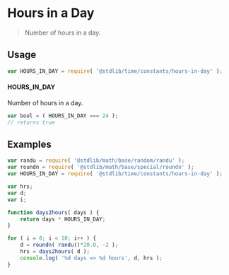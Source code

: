 # Hours in a Day

> Number of hours in a day.

<section class="usage">

## Usage

``` javascript
var HOURS_IN_DAY = require( '@stdlib/time/constants/hours-in-day' );
```

#### HOURS_IN_DAY

Number of hours in a day.

``` javascript
var bool = ( HOURS_IN_DAY === 24 );
// returns true
```

</section>

<!-- /.usage -->


<section class="examples">

## Examples

``` javascript
var randu = require( '@stdlib/math/base/random/randu' );
var roundn = require( '@stdlib/math/base/special/roundn' );
var HOURS_IN_DAY = require( '@stdlib/time/constants/hours-in-day' );

var hrs;
var d;
var i;

function days2hours( days ) {
    return days * HOURS_IN_DAY;
}

for ( i = 0; i < 10; i++ ) {
    d = roundn( randu()*20.0, -2 );
    hrs = days2hours( d );
    console.log( '%d days => %d hours', d, hrs );
}
```

</section>

<!-- /.examples -->


<section class="links">

</section>

<!-- /.links -->
